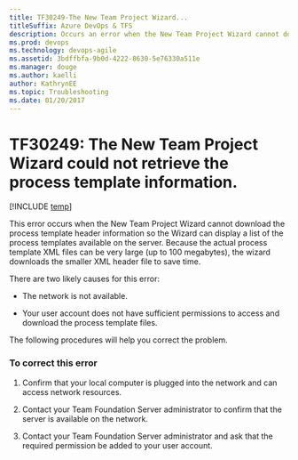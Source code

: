 ```yaml
---
title: TF30249-The New Team Project Wizard... titleSuffix: Azure DevOps & TFS
description: Occurs an error when the New Team Project Wizard cannot download the process template header information.
ms.prod: devops
ms.technology: devops-agile
ms.assetid: 3bdffbfa-9b0d-4222-8630-5e76330a511e
ms.manager: douge
ms.author: kaelliauthor: KathrynEE
ms.topic: Troubleshooting
ms.date: 01/20/2017
---
```


# TF30249: The New Team Project Wizard could not retrieve the process template information.

[!INCLUDE [temp](../../_shared/version-vsts-tfs-all-versions.md)]

This error occurs when the New Team Project Wizard cannot download the process template header information so the Wizard can display a list of the process templates available on the server. Because the actual process template XML files can be very large (up to 100 megabytes), the wizard downloads the smaller XML header file to save time.  
  
 There are two likely causes for this error:  
  
-   The network is not available.  
  
-   Your user account does not have sufficient permissions to access and download the process template files.  
  
 The following procedures will help you correct the problem.  
  
### To correct this error  
  
1.  Confirm that your local computer is plugged into the network and can access network resources.  
  
2.  Contact your Team Foundation Server administrator to confirm that the server is available on the network.  
  
3.  Contact your Team Foundation Server administrator and ask that the required permission be added to your user account.